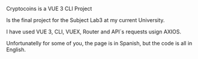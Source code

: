 Cryptocoins is a VUE 3 CLI Project

Is the final project for the Subject Lab3 at my current University.

I have used VUE 3, CLI, VUEX, Router and API´s requests usign AXIOS.

Unfortunatelly for some of you, the page is in Spanish, but the code is all in English.
